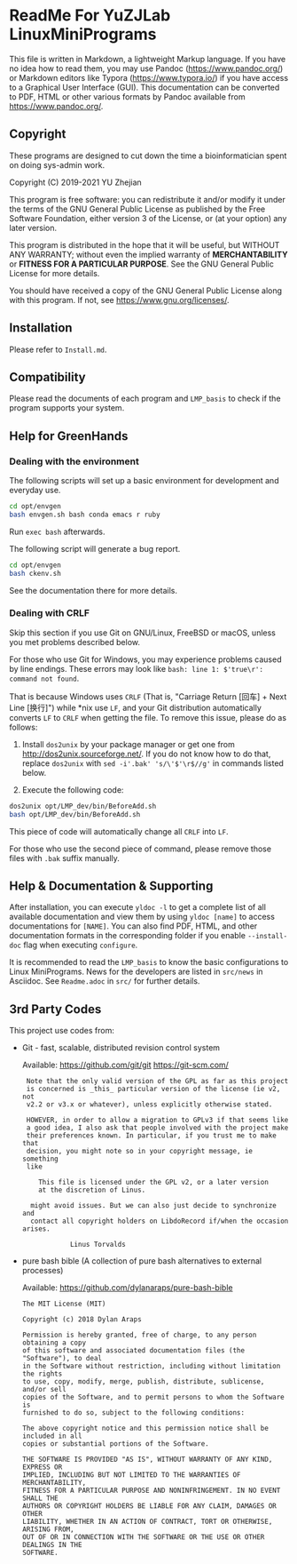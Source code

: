 # ReadMe For YuZJLab LinuxMiniPrograms

This file is written in Markdown, a lightweight Markup language. If you have no idea how to read them, you may use Pandoc (<https://www.pandoc.org/>) or Markdown editors like Typora (<https://www.typora.io/>) if you have access to a Graphical User Interface (GUI). This documentation can be converted to PDF, HTML or other various formats by Pandoc available from <https://www.pandoc.org/>. 

## Copyright

These programs are designed to cut down the time a bioinformatician spent on doing sys-admin work.

Copyright (C) 2019-2021 YU Zhejian

This program is free software: you can redistribute it and/or modify it under the terms of the GNU General Public License as published by the Free Software Foundation, either version 3 of the License, or (at your option) any later version.

This program is distributed in the hope that it will be useful, but WITHOUT ANY WARRANTY; without even the implied warranty of **MERCHANTABILITY** or **FITNESS FOR A PARTICULAR PURPOSE**.  See the GNU General Public License for more details.

You should have received a copy of the GNU General Public License along with this program.  If not, see <https://www.gnu.org/licenses/>.

## Installation

Please refer to `Install.md`.

## Compatibility

Please read the documents of each program and `LMP_basis` to check if the program supports your system.

## Help for GreenHands

### Dealing with the environment

The following scripts will set up a basic environment for development and everyday use.

```bash
cd opt/envgen
bash envgen.sh bash conda emacs r ruby
```

Run `exec bash` afterwards.

The following script will generate a bug report.

```bash
cd opt/envgen
bash ckenv.sh
```

See the documentation there for more details.

### Dealing with CRLF

Skip this section if you use Git on GNU/Linux, FreeBSD or macOS, unless you met problems described below.

For those who use Git for Windows, you may experience problems caused by line endings. These errors may look like `bash: line 1: $'true\r': command not found`.

That is because Windows uses `CRLF` (That is, "Carriage Return [回车] + Next Line [换行]") while *nix use `LF`, and your Git distribution automatically converts `LF` to `CRLF` when getting the file. To remove this issue, please do as follows:

1. Install `dos2unix` by your package manager or get one from <http://dos2unix.sourceforge.net/>. If you do not know how to do that, replace `dos2unix` with `sed -i'.bak' 's/\'$'\r$//g'` in commands listed below.

2. Execute the following code:

```bash
dos2unix opt/LMP_dev/bin/BeforeAdd.sh
bash opt/LMP_dev/bin/BeforeAdd.sh
```

This piece of code will automatically change all `CRLF` into `LF`.

For those who use the second piece of command, please remove those files with `.bak` suffix manually.

## Help \& Documentation \& Supporting

After installation, you can execute `yldoc -l` to get a complete list of all available documentation and view them by using `yldoc [name]` to access documentations for `[NAME]`. You can also find PDF, HTML, and other documentation formats in the corresponding folder if you enable `--install-doc` flag when executing `configure`.

It is recommended to read the `LMP_basis` to know the basic configurations to Linux MiniPrograms. News for the developers are listed in `src/news` in Asciidoc. See `Readme.adoc` in `src/` for further details.

## 3rd Party Codes

This project use codes from:

* Git - fast, scalable, distributed revision control system
	
	Available: <https://github.com/git/git> <https://git-scm.com/>
	
	```
	 Note that the only valid version of the GPL as far as this project
	 is concerned is _this_ particular version of the license (ie v2, not
	 v2.2 or v3.x or whatever), unless explicitly otherwise stated.
	
	 HOWEVER, in order to allow a migration to GPLv3 if that seems like
	 a good idea, I also ask that people involved with the project make
	 their preferences known. In particular, if you trust me to make that
	 decision, you might note so in your copyright message, ie something
	 like
	
		This file is licensed under the GPL v2, or a later version
		at the discretion of Linus.
	
	  might avoid issues. But we can also just decide to synchronize and
	  contact all copyright holders on LibdoRecord if/when the occasion arises.
	
				Linus Torvalds
	```

* pure bash bible (A collection of pure bash alternatives to external processes)
	
	Available: <https://github.com/dylanaraps/pure-bash-bible>
	
	```
	The MIT License (MIT)
	
	Copyright (c) 2018 Dylan Araps
	
	Permission is hereby granted, free of charge, to any person obtaining a copy
	of this software and associated documentation files (the "Software"), to deal
	in the Software without restriction, including without limitation the rights
	to use, copy, modify, merge, publish, distribute, sublicense, and/or sell
	copies of the Software, and to permit persons to whom the Software is
	furnished to do so, subject to the following conditions:
	
	The above copyright notice and this permission notice shall be included in all
	copies or substantial portions of the Software.
	
	THE SOFTWARE IS PROVIDED "AS IS", WITHOUT WARRANTY OF ANY KIND, EXPRESS OR
	IMPLIED, INCLUDING BUT NOT LIMITED TO THE WARRANTIES OF MERCHANTABILITY,
	FITNESS FOR A PARTICULAR PURPOSE AND NONINFRINGEMENT. IN NO EVENT SHALL THE
	AUTHORS OR COPYRIGHT HOLDERS BE LIABLE FOR ANY CLAIM, DAMAGES OR OTHER
	LIABILITY, WHETHER IN AN ACTION OF CONTRACT, TORT OR OTHERWISE, ARISING FROM,
	OUT OF OR IN CONNECTION WITH THE SOFTWARE OR THE USE OR OTHER DEALINGS IN THE
	SOFTWARE.
	```
